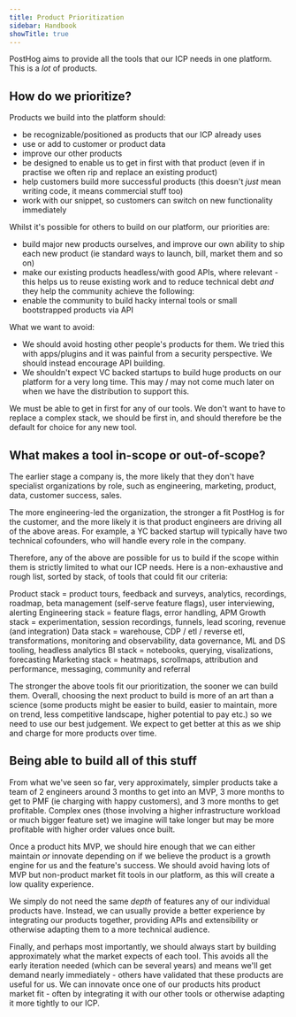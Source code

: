 ```yaml
---
title: Product Prioritization
sidebar: Handbook
showTitle: true
---
```


PostHog aims to provide all the tools that our ICP needs in one platform. This is a _lot_ of products.

## How do we prioritize?

Products we build into the platform should:

* be recognizable/positioned as products that our ICP already uses
* use or add to customer or product data
* improve our other products
* be designed to enable us to get in first with that product (even if in practise we often rip and replace an existing product)
* help customers build more successful products (this doesn't _just_ mean writing code, it means commercial stuff too)
* work with our snippet, so customers can switch on new functionality immediately

Whilst it's possible for others to build on our platform, our priorities are:

* build major new products ourselves, and improve our own ability to ship each new product (ie standard ways to launch, bill, market them and so on)
* make our existing products headless/with good APIs, where relevant - this helps us to reuse existing work and to reduce technical debt _and_ they help the community achieve the following:
* enable the community to build hacky internal tools or small bootstrapped products via API

What we want to avoid:

* We should avoid hosting other people's products for them. We tried this with apps/plugins and it was painful from a security perspective. We should instead encourage API building.
* We shouldn't expect VC backed startups to build huge products on our platform for a very long time. This may / may not come much later on when we have the distribution to support this.

We must be able to get in first for any of our tools. We don't want to have to replace a complex stack, we should be first in, and should therefore be the default for choice for any new tool.

## What makes a tool in-scope or out-of-scope?

The earlier stage a company is, the more likely that they don't have specialist organizations by role, such as engineering, marketing, product, data, customer success, sales.

The more engineering-led the organization, the stronger a fit PostHog is for the customer, and the more likely it is that product engineers are driving all of the above areas. For example, a YC backed startup will typically have two technical cofounders, who will handle every role in the company.

Therefore, any of the above are possible for us to build if the scope within them is strictly limited to what our ICP needs. Here is a non-exhaustive and rough list, sorted by stack, of tools that could fit our criteria:

Product stack = product tours, feedback and surveys, analytics, recordings, roadmap, beta management (self-serve feature flags), user interviewing, alerting
Engineering stack = feature flags, error handling, APM
Growth stack = experimentation, session recordings, funnels, lead scoring, revenue (and integration)
Data stack = warehouse, CDP / etl / reverse etl, transformations, monitoring and observability, data governance, ML and DS tooling, headless analytics
BI stack = notebooks, querying, visalizations, forecasting
Marketing stack = heatmaps, scrollmaps, attribution and performance, messaging, community and referral

The stronger the above tools fit our prioritization, the sooner we can build them. Overall, choosing the next product to build is more of an art than a science (some products might be easier to build, easier to maintain, more on trend, less competitive landscape, higher potential to pay etc.) so we need to use our best judgement. We expect to get better at this as we ship and charge for more products over time.

## Being able to build all of this stuff

From what we've seen so far, very approximately, simpler products take a team of 2 engineers around 3 months to get into an MVP, 3 more months to get to PMF (ie charging with happy customers), and 3 more months to get profitable. Complex ones (those involving a higher infrastructure workload or much bigger feature set) we imagine will take longer but may be more profitable with higher order values once built.

Once a product hits MVP, we should hire enough that we can either maintain _or_ innovate depending on if we believe the product is a growth engine for us and the feature's success. We should avoid having lots of MVP but non-product market fit tools in our platform, as this will create a low quality experience.

We simply do not need the same _depth_ of features any of our individual products have. Instead, we can usually provide a better experience by integrating our products together, providing APIs and extensibility or otherwise adapting them to a more technical audience.

Finally, and perhaps most importantly, we should always start by building approximately what the market expects of each tool. This avoids all the early iteration needed (which can be several years) and means we'll get demand nearly immediately - others have validated that these products are useful for us. We can innovate once one of our products hits product market fit - often by integrating it with our other tools or otherwise adapting it more tightly to our ICP.